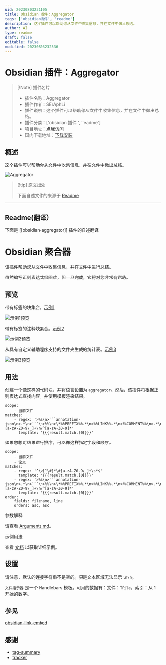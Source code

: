 ```yaml
---
uid: 20230803231105
title: Obsidian 插件：Aggregator
tags: ['obsidian插件', 'readme']
description: 这个插件可以帮助你从文件中收集信息，并在文件中做出总结。
author: AI
type: readme
draft: false
editable: false
modified: 20230803232536
---
```


# Obsidian 插件：Aggregator

> [!Note] 插件名片
> - 插件名称：Aggregator
> - 插件作者：SErAphLi
> - 插件说明：这个插件可以帮助你从文件中收集信息，并在文件中做出总结。
> - 插件分类：['obsidian 插件 ', 'readme']
> - 项目地址：[点我访问](https://github.com/Seraphli/obsidian-aggregator)
> - 国内下载地址：[下载安装](https://pkmer.cn/products/plugin/pluginMarket/?obsidian-aggregator)

## 概述

这个插件可以帮助你从文件中收集信息，并在文件中做出总结。

![Aggregator](https://cdn.pkmer.cn/covers/obsidian-aggregator.png!pkmer)

> [!tip] 原文出处
>
>下面自述文件的来源于 [Readme](https://ghproxy.net/https://raw.githubusercontent.com/Seraphli/obsidian-aggregator/main/README.md)
>

---

## Readme(翻译）

下面是 [[obsidian-aggregator]] 插件的自述翻译

# Obsidian 聚合器

该插件帮助您从文件中收集信息，并在文件中进行总结。

虽然编写正则表达式很困难，但一旦完成，它将对您非常有帮助。

## 预览

带有标签的块集合。[示例1](docs/Example1.md)

![示例1预览](docs/example1-preview.png)

带有标签的注释块集合。[示例2](docs/Example2.md)

![示例2预览](docs/example2-preview.png)

从具有自定义辅助程序支持的文件夹生成的统计表。[示例3](docs/Example3.md)

![示例3预览](docs/example3-preview.png)

## 用法

创建一个像这样的代码块，并将语言设置为 `aggregator`。然后，该插件将根据正则表达式查找内容，并使用模板渲染结果。

````aggregator
scope:
    - 当前文件
matches:
    - regex: '>%%\n>```annotation-json\n>.*\n>```\n>%%\n>\*%%PREFIX%%.*\n>%%LINK%%.*\n>%%COMMENT%%\n>.*\n>%%TAGS%%\n>\#[a-zA-Z0-9\_]+\n\^[a-zA-Z0-9]*'
      template: '{{{result.match.[0]}}}'
````

如果您想对结果进行排序，可以像这样指定字段和顺序。

````aggregator
scope:
    - 当前文件
    - 论文
matches:
    - regex: '^\w[^\#]*\#[a-zA-Z0-9\_]+\s*$'
      template: '{{{result.match.[0]}}}'
    - regex: '>%%\n>```annotation-json\n>.*\n>```\n>%%\n>\*%%PREFIX%%.*\n>%%LINK%%.*\n>%%COMMENT%%\n>.*\n>%%TAGS%%\n>\#[a-zA-Z0-9\_]+\n\^[a-zA-Z0-9]*'
      template: '{{{result.match.[0]}}}'
order:
    fields: filename, line
    orders: asc, asc
````

参数解释

请查看 [Arguments.md](docs/Arguments.md)。

示例用法

查看 [文档](docs/) 以获取详细示例。

## 设置

请注意，默认的连接字符串不是空的。只是文本区域无法显示 `\n\n`。

`文件指示器` 是一个 Handlebars 模板。可用的数据有：文件：`TFile`，索引：从 1 开始的数字。

## 参见

[obsidian-link-embed](https://github.com/Seraphli/obsidian-link-embed)

## 感谢

- [tag-summary](https://github.com/macrojd/tag-summary)
- [tracker](https://github.com/pyrochlore/obsidian-tracker)




